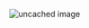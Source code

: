 ![uncached image](http://www.plantuml.com/plantuml/proxy?cache=no&src=https://raw.github.com/tmcheung/Executioner/blob/main/docs/C4_plantuml/system_context.puml)